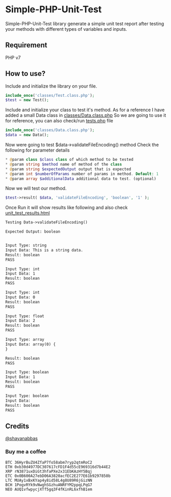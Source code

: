 # Simple-PHP-Unit-Test
Simple-PHP-Unit-Test library generate a simple unit test report after testing your methods with different types of variables and inputs.

## Requirement
PHP v7

## How to use?
Include and initialize the library on your file.
```php
include_once('classes/Test.class.php');
$test = new Test();
```

Include and initialize your class to test it's method.
As for a reference I have added a small Data class in [classes/Data.class.php](https://github.com/shayanabbas/Simple-PHP-Unit-Test/blob/master/classes/Data.class.php)
So we are going to use it for reference, you can also check/run [tests.php](https://github.com/shayanabbas/Simple-PHP-Unit-Test/blob/master/tests.php) file

```php
include_once('classes/Data.class.php');
$data = new Data();
```

Now were going to test $data->validateFileEncoding() method
Check the following for parameter details
```php
* @param class $class class of which method to be tested
* @param string $method name of method of the class
* @param string $expectedOutput output that is expected 
* @param int $numberOfParams number of params in method. Default: 1
* @param array $additionalData additional data to test. (optional)
```
Now we will test our method.
```php
$test->result( $data, 'validateFileEncoding', 'boolean', '1' );
```
Once Run it will show results like following and also check [unit_test_results.html](https://github.com/shayanabbas/Simple-PHP-Unit-Test/blob/master/unit_test_results.html)
```html
Testing Data->validateFileEncoding()

Expected Output: boolean


Input Type: string
Input Data: This is a string data.
Result: boolean
PASS

Input Type: int
Input Data: 1
Result: boolean
PASS

Input Type: int
Input Data: 0
Result: boolean
PASS

Input Type: float
Input Data: 2
Result: boolean
PASS

Input Type: array
Input Data: array(0) {
}

Result: boolean
PASS

Input Type: boolean
Input Data: 1
Result: boolean
PASS

Input Type: boolean
Input Data: 
Result: boolean
PASS
```

## Credits
[@shayanabbas](https://github.com/shayanabbas/)
### Buy me a coffee
```
BTC 36HyrBuZU4ZfaP7fo58abm7ryp2qtmRoC2
ETH 0xb30d4977DC307617cFD1F4d55cE969316d7b44E2
XRP rN3871uxDiGt3hfaPXe2x31EbKAzHY5Bqj
ETC 0x0B600A27ebD06A3820acfEC2E277E61b9297850b
LTC MUAy1xBxKYap4y8id58L4g8U89R6jGizNN
BCH 1PogvRYk9vNwghSGzhuANRFYM2ppqLPqG7
NEO AUQ1vfwpycjXTf5gq3F4fKinRL6xfhB1em
```